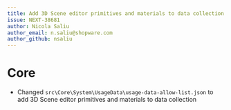 ```yaml
---
title: Add 3D Scene editor primitives and materials to data collection
issue: NEXT-38681
author: Nicola Saliu
author_email: n.saliu@shopware.com
author_github: nsaliu
---
```

# Core
* Changed `src\Core\System\UsageData\usage-data-allow-list.json` to add 3D Scene editor primitives and materials to data collection
